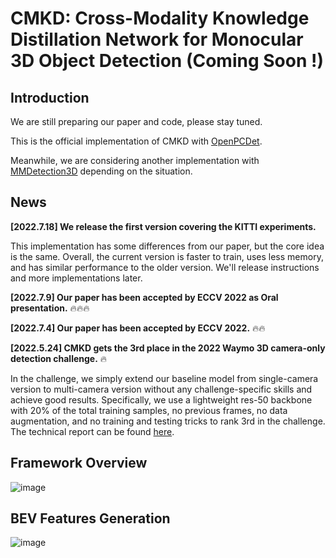 # CMKD: Cross-Modality Knowledge Distillation Network for Monocular 3D Object Detection (Coming Soon !)
## Introduction
We are still preparing our paper and code, please stay tuned.

This is the official implementation of CMKD with [OpenPCDet](https://github.com/open-mmlab/OpenPCDet).

Meanwhile, we are considering another implementation with [MMDetection3D](https://github.com/open-mmlab/mmdetection3d) depending on the situation.

## News
**[2022.7.18] We release the first version covering the KITTI experiments.**

This implementation has some differences from our paper, but the core idea is the same.
Overall, the current version is faster to train, uses less memory, and has similar performance to the older version. We'll release instructions and more implementations later.

**[2022.7.9] Our paper has been accepted by ECCV 2022 as Oral presentation.** :fire::fire::fire:

**[2022.7.4] Our paper has been accepted by ECCV 2022.** :fire::fire:

**[2022.5.24] CMKD gets the 3rd place in the 2022 Waymo 3D camera-only detection challenge.** :fire:

In the challenge, we simply extend our baseline model from single-camera version to multi-camera version without any challenge-specific skills and achieve good results. 
Specifically, we use a lightweight res-50 backbone with 20% of the total training samples, no previous frames, no data augmentation, and no training and testing tricks to rank 3rd in the challenge.
The technical report can be found [here](https://storage.googleapis.com/waymo-uploads/files/research/3DCam/3DCam_CMKD.pdf).

## Framework Overview
![image](https://user-images.githubusercontent.com/82150240/177261849-be867420-d9e2-49f2-9b1f-0209e383b754.png)

## BEV Features Generation
![image](https://user-images.githubusercontent.com/82150240/177973195-8e04f2d1-f945-4332-bfff-49c8568a9c4d.png)

